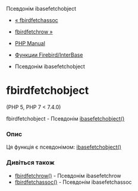 Псевдонім ibasefetchobject

-   [« fbirdfetchassoc](function.fbird-fetch-assoc.html)
    
-   [fbirdfetchrow »](function.fbird-fetch-row.html)
    
-   [PHP Manual](index.md)
    
-   [Функции Firebird/InterBase](ref.ibase.md)
    
-   Псевдонім ibasefetchobject
    

# fbirdfetchobject

(PHP 5, PHP 7 < 7.4.0)

fbirdfetchobject - Псевдонім [ibasefetchobject()](function.ibase-fetch-object.html)

### Опис

Ця функція є псевдонімом: [ibasefetchobject()](function.ibase-fetch-object.html)

### Дивіться також

-   [fbirdfetchrow()](function.fbird-fetch-row.html) - Псевдонім ibasefetchrow
-   [fbirdfetchassoc()](function.fbird-fetch-assoc.html) - Псевдонім ibasefetchassoc